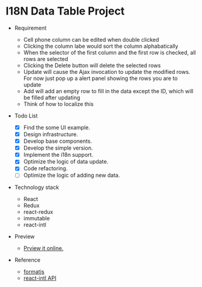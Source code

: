 I18N Data Table Project
====

- Requirement
  - Cell phone column can be edited when double clicked
  - Clicking the column labe would sort the column alphabatically
  - When the selector of the first column and the first row is checked, all rows are selected
  - Clicking the Delete button will delete the selected rows
  - Update will cause the Ajax invocation to update the modified rows.  For now just pop up a alert panel showing the rows you are to update
  - Add will add an empty row to fill in the data except the ID, which will be filled after updating
  - Think of how to localize this

- Todo List
  - [x] Find the some UI example.
  - [x] Design infrastructure.
  - [x] Develop base components.
  - [x] Develop the simple version.
  - [x] Implement the i18n support.
  - [x] Optimize the logic of data update.
  - [x] Code refactoring.
  - [ ] Optimize the logic of adding new data.

- Technology stack
  - React
  - Redux
  - react-redux
  - immutable
  - react-intl

- Preview
  - [Prview it online.](https://datatable-i18n-2.now.sh/)

- Reference
  - [formatjs](https://github.com/formatjs/formatjs)
  - [react-intl API](https://formatjs.io/docs/react-intl/components)
